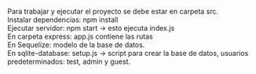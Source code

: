 Para trabajar y ejecutar el proyecto se debe estar en carpeta src. <br>
Instalar dependencias: npm install <br>
Ejecutar servidor: npm start -> esto ejecuta index.js <br>
En carpeta express: app.js contiene las rutas <br>
En Sequelize: modelo de la base de datos. <br>
En sqlite-database: setup.js -> script para crear la base de datos, usuarios predeterminados: test, admin y guest.

